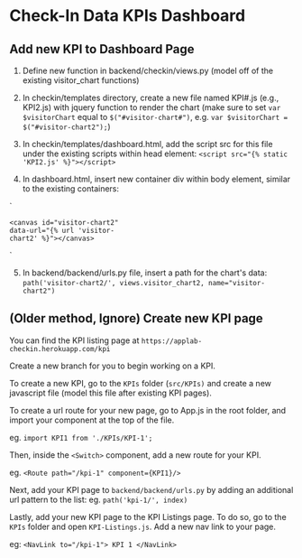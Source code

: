# Check-In Data KPIs Dashboard

## Add new KPI to Dashboard Page

1) Define new function in backend/checkin/views.py (model off of the existing visitor_chart functions)

2) In checkin/templates directory, create a new file named KPI#.js (e.g., KPI2.js) with jquery function to render the chart (make sure to set `var $visitorChart` equal to `$("#visitor-chart#")`, e.g. `var $visitorChart = $("#visitor-chart2");`)

3) In checkin/templates/dashboard.html, add the script src for this file under the existing scripts within head element: `<script src="{% static 'KPI2.js' %}"></script>`

4) In dashboard.html, insert new container div within body element, similar to the existing containers: 

`<div id="container2" style="width: 40%;">

    <canvas id="visitor-chart2" data-url="{% url 'visitor-chart2' %}"></canvas>

</div>`

5) In backend/backend/urls.py file, insert a path for the chart's data: `path('visitor-chart2/', views.visitor_chart2, name="visitor-chart2")`

## (Older method, Ignore) Create new KPI page

You can find the KPI listing page at `https://applab-checkin.herokuapp.com/kpi`

Create a new branch for you to begin working on a KPI.

To create a new KPI, go to the `KPIs` folder (`src/KPIs)` and create a new javascript file (model this file after existing KPI pages).

To create a url route for your new page, go to App.js in the root folder, and import your component at the top of the file. 

eg. `import KPI1 from './KPIs/KPI-1';`

Then, inside the `<Switch>` component, add a new route for your KPI.

eg.  `<Route path="/kpi-1" component={KPI1}/>`

Next, add your KPI page to `backend/backend/urls.py` by adding an additional url pattern to the list:
eg. `path('kpi-1/', index)`

Lastly, add your new KPI page to the KPI Listings page. To do so, go to the `KPIs` folder and open `KPI-Listings.js`. Add a new nav link to your page.

eg: `<NavLink to="/kpi-1"> KPI 1 </NavLink>`
